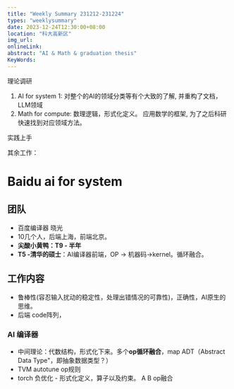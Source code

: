 ```yaml
---
title: "Weekly Summary 231212-231224"
types: "weeklysummary"
date: 2023-12-24T12:30:00+08:00
location: "科大高新区"
img_url: 
onlineLink: 
abstract: "AI & Math & graduation thesis"
KeyWords:
---
```


理论调研

1. AI for system 1: 对整个的AI的领域分类等有个大致的了解, 并重构了文档，LLM领域
1. Math for compute: 数理逻辑，形式化定义。 应用数学的框架, 为了之后科研快速找到对应领域方法。

实践上手


其余工作：


# Baidu ai for system

## 团队

- 百度编译器 晓光
- 10几个人，后端上海，前端北京。
- **尖酸小黄鸭：T9 - 半年**
- **T5 -清华的硕士**：AI编译器前端，OP → 机器码→kernel。循环融合。

## 工作内容

- 鲁棒性(容忍输入扰动的稳定性，处理出错情况的可靠性)，正确性，AI原生的思维。
- 后端 code阵列，

### AI 编译器

- 中间理论：代数结构，形式化下来。多个**op循环融合**，map ADT（Abstract Data Type"，即抽象数据类型？）
- TVM autotune op规则
- torch 负优化 - 形式化定义，算子以及约束。 A B op融合





<!-- ## 一周小结

1. develop topdown theme 2: 进一步完善了topdown的网页主题，包括change the css of navigate bar. support mobile device layout。 并且将主题部署到我的域名 https://td.shaojiemike.top 下。
2. deploy wiki-site 2: dokuwiki完成部署，并尝试编写了内容。部署在了 http://wiki.acsalab.com
3. date2024 related: 完成了PPT的初稿，和tubuxin师弟沟通了之后可以进一步研究的内容和方向。

## 下一周

### 主要任务：

1. Steps to AI frontier 1 : 先从有趣的应用入手，了解AI生图的推理过程，训练过程。并实践测试。
2. 毕业大论文的撰写 1 ：找到模板，编写大纲，

### 可选工作：

3. develop topdown theme 3： 网页的子主题页面的开发和对移动端的适配
4. deploy wiki-site 3: 
      1. 为了迁移便利性，需要用docker包装整个部署流程。需要进一步学习docker的使用细节。
      2. dokuwiki对ldap的支持依然有问题，需要进一步ldap的原理。 -->

